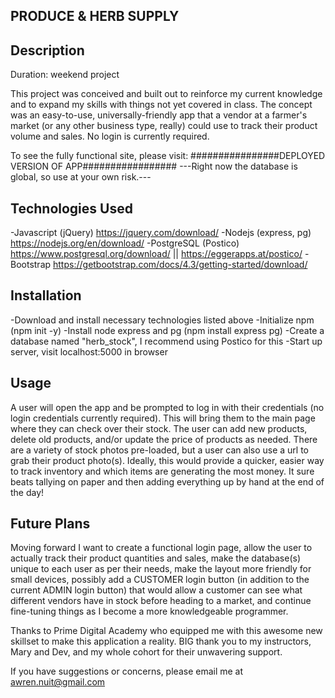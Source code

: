 ## PRODUCE & HERB SUPPLY

## Description
Duration: weekend project

This project was conceived and built out to reinforce my current knowledge and to expand my skills with things not yet covered in class. The concept was an easy-to-use, universally-friendly app that a vendor at a farmer's market (or any other business type, really) could use to track their product volume and sales. No login is currently required.

To see the fully functional site, please visit: ################DEPLOYED VERSION OF APP#################
---Right now the database is global, so use at your own risk.---

## Technologies Used
-Javascript (jQuery) https://jquery.com/download/
-Nodejs (express, pg) https://nodejs.org/en/download/
-PostgreSQL (Postico) https://www.postgresql.org/download/ || https://eggerapps.at/postico/
-Bootstrap https://getbootstrap.com/docs/4.3/getting-started/download/

## Installation
-Download and install necessary technologies listed above
-Initialize npm (npm init -y)
-Install node express and pg (npm install express pg)
-Create a database named "herb_stock", I recommend using Postico for this
-Start up server, visit localhost:5000 in browser

## Usage
A user will open the app and be prompted to log in with their credentials (no login credentials currently required). This will bring them to the main page where they can check over their stock. The user can add new products, delete old products, and/or update the price of products as needed. There are a variety of stock photos pre-loaded, but a user can also use a url to grab their product photo(s). Ideally, this would provide a quicker, easier way to track inventory and which items are generating the most money. It sure beats tallying on paper and then adding everything up by hand at the end of the day!

## Future Plans
Moving forward I want to create a functional login page, allow the user to actually track their product quantities and sales, make the database(s) unique to each user as per their needs, make the layout more friendly for small devices, possibly add a CUSTOMER login button (in addition to the current ADMIN login button) that would allow a customer can see what different vendors have in stock before heading to a market, and continue fine-tuning things as I become a more knowledgeable programmer.

Thanks to Prime Digital Academy who equipped me with this awesome new skillset to make this application a reality. BIG thank you to my instructors, Mary and Dev, and my whole cohort for their unwavering support.

If you have suggestions or concerns, please email me at awren.nuit@gmail.com
